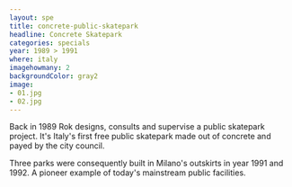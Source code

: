 ```yaml
---
layout: spe
title: concrete-public-skatepark
headline: Concrete Skatepark
categories: specials
year: 1989 > 1991
where: italy
imagehowmany: 2
backgroundColor: gray2
image:
- 01.jpg
- 02.jpg
---
```

Back in 1989 Rok designs, consults and supervise a public skatepark project. It's Italy's first free public skatepark made out of concrete and payed by the city council.

Three parks were consequently built in Milano's outskirts in year 1991 and 1992. A pioneer example of today's mainstream public facilities.
